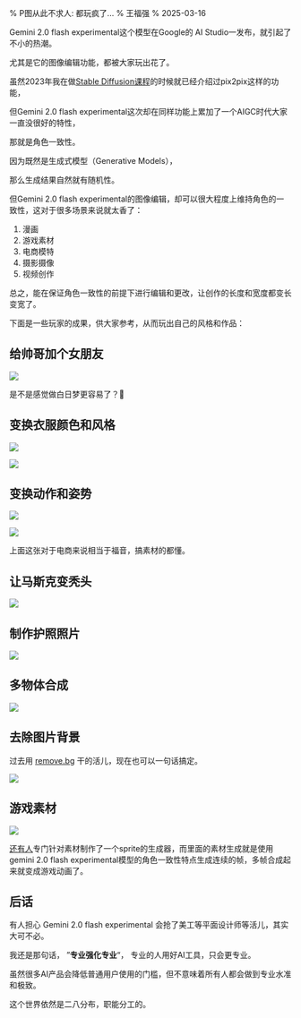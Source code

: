 % P图从此不求人: 都玩疯了...
% 王福强
% 2025-03-16

Gemini 2.0 flash experimental这个模型在Google的 AI Studio一发布，就引起了不小的热潮。

尤其是它的图像编辑功能，都被大家玩出花了。

虽然2023年我在做[Stable Diffusion课程](https://wfq.gumroad.com/l/stablediffusion)的时候就已经介绍过pix2pix这样的功能，

但Gemini 2.0 flash experimental这次却在同样功能上累加了一个AIGC时代大家一直没很好的特性，

那就是角色一致性。

因为既然是生成式模型（Generative Models），

那么生成结果自然就有随机性。

但Gemini 2.0 flash experimental的图像编辑，却可以很大程度上维持角色的一致性，这对于很多场景来说就太香了：

1. 漫画
2. 游戏素材
3. 电商模特
4. 摄影摄像
5. 视频创作

总之，能在保证角色一致性的前提下进行编辑和更改，让创作的长度和宽度都变长变宽了。

下面是一些玩家的成果，供大家参考，从而玩出自己的风格和作品：

## 给帅哥加个女朋友

![](./images/gemini-2.0-flash-exp-add-gf.jpeg)

是不是感觉做白日梦更容易了？🤣

## 变换衣服颜色和风格

![](./images/gemini-2.0-flash-exp-dress-change.jpg)

![](./images/gemini-2.0-flash-exp-edit-text.jpg)

## 变换动作和姿势

![](./images/gemini-2.0-flash-exp-train-pt.jpg)

![](./images/gemini-2.0-flash-exp-pose-change.jpg)

上面这张对于电商来说相当于福音，搞素材的都懂。

## 让马斯克变秃头

![](./images/gemini-2.0-flash-exp-musk-bald.jpg)

## 制作护照照片

![](./images/gemini-2.0-flash-exp-passport.jpg)

## 多物体合成

![](./images/gemini-2.0-flash-exp-obj-remix.jpg)

## 去除图片背景

过去用 [remove.bg](https://www.remove.bg/) 干的活儿，现在也可以一句话搞定。

![](./images/gemini-2.0-flash-exp-remove-bg.jpg)


## 游戏素材

![](./images/gemini-2.0-flash-exp-game-sprite.jpg)

[还有人](https://x.com/wavefnx/status/1900545410130715004)专门针对素材制作了一个sprite的生成器，而里面的素材生成就是使用gemini 2.0 flash experimental模型的角色一致性特点生成连续的帧，多帧合成起来就变成游戏动画了。


## 后话

有人担心 Gemini 2.0 flash experimental 会抢了美工等平面设计师等活儿，其实大可不必。

我还是那句话， ”**专业强化专业**“， 专业的人用好AI工具，只会更专业。

虽然很多AI产品会降低普通用户使用的门槛，但不意味着所有人都会做到专业水准和极致。

这个世界依然是二八分布，职能分工的。












